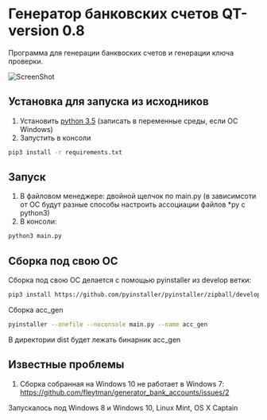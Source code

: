 # Генератор банковских счетов QT-version 0.8
Программа для генерации банквоских счетов и генерации ключа проверки.

![ScreenShot](https://fleytman.ru/wp-content/uploads/2016/09/687474703a2f2f736176657069632e6f72672f383337323533352e706e67.png)

## Установка для запуска из исходников
1. Установить [python 3.5](https://www.python.org/downloads/) (записать в переменные среды, если ОС Windows)
2. Запустить в консоли
```bash
pip3 install -r requirements.txt
```

## Запуск
1. В файловом менеджере: двойной щелчок по main.py (в зависимсоти от ОС будут разные способы настроить ассоциации файлов *py с python3)
2. В консоли:
```bash
python3 main.py
```

## Сборка под свою ОС
Сборка под свою ОС делается с помощью pyinstaller из develop ветки:
```bash
pip3 install https://github.com/pyinstaller/pyinstaller/zipball/develop
```
Сборка acc_gen
```bash
pyinstaller --onefile --noconsole main.py --name acc_gen
```

В директории dist будет лежать бинарник acc_gen

## Известные проблемы
1. Сборка собранная на Windows 10 не работает в Windows 7: https://github.com/fleytman/generator_bank_accounts/issues/2

Запускалось под Windows 8 и Windows 10, Linux Mint, OS X Captain
